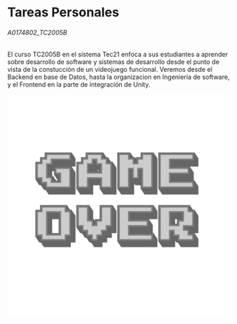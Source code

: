# Tareas Personales

###### A0174802_TC2005B

El curso TC2005B en el sistema Tec21 enfoca a sus estudiantes a aprender sobre desarrollo de software y sistemas de desarrollo desde el punto de vista de la constucción de un videojuego funcional. Veremos desde el Backend en base de Datos, hasta la organizacion en Ingeniería de software, y el Frontend en la parte de integración de Unity.

![Game Over.](./ReadMeAssets/gameover.png)
